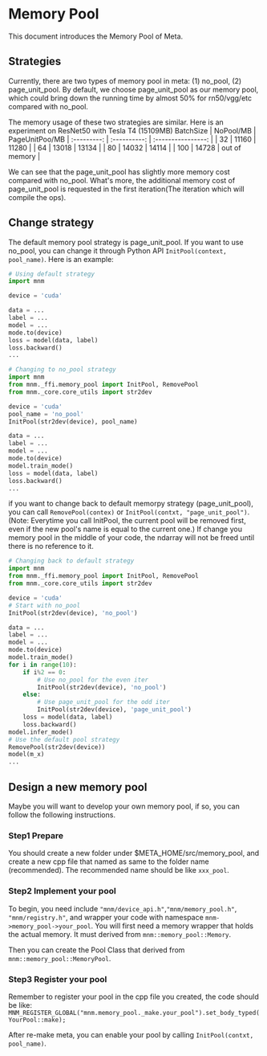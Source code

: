 # Memory Pool

This document introduces the Memory Pool of Meta.

## Strategies

Currently, there are two types of memory pool in meta: (1) no_pool, (2) page_unit_pool.
By default, we choose page_unit_pool as our memory pool, which could bring down the running time by almost 50% for rn50/vgg/etc compared with no_pool. 

The memory usage of these two strategies are similar. Here is an experiment on ResNet50 with Tesla T4 (15109MB)
BatchSize | NoPool/MB | PageUnitPoo/MB
| :---------: | :----------: | :----------------: |
| 32 | 11160 | 11280 |
| 64 | 13018 | 13134 |
| 80 | 14032 | 14114 |
| 100 | 14728 | out of memory |

We can see that the page_unit_pool has slightly more memory cost compared with no_pool. What's more, the additional memory cost of page_unit_pool is requested in the first iteration(The iteration which will compile the ops).

## Change strategy

The default memory pool strategy is page_unit_pool. If you want to use no_pool, you can change it through Python API `InitPool(context, pool_name)`. Here is an example:

``` python
# Using default strategy
import mnm

device = 'cuda'

data = ...
label = ...
model = ...
mode.to(device)
loss = model(data, label)
loss.backward()
...

```

``` python
# Changing to no_pool strategy
import mnm
from mnm._ffi.memory_pool import InitPool, RemovePool
from mnm._core.core_utils import str2dev

device = 'cuda'
pool_name = 'no_pool'
InitPool(str2dev(device), pool_name)

data = ...
label = ...
model = ...
mode.to(device)
model.train_mode()
loss = model(data, label)
loss.backward()
...

```

if you want to change back to default memorpy strategy (page_unit_pool), you can call `RemovePool(contex)` or `InitPool(contxt, "page_unit_pool")`. (Note: Everytime you call InitPool, the current pool will be removed first, even if the new pool's name is equal to the current one.) If change you memory pool in the middle of your code, the ndarray will not be freed until there is no reference to it.

``` python
# Changing back to default strategy
import mnm
from mnm._ffi.memory_pool import InitPool, RemovePool
from mnm._core.core_utils import str2dev

device = 'cuda'
# Start with no_pool
InitPool(str2dev(device), 'no_pool')

data = ...
label = ...
model = ...
mode.to(device)
model.train_mode()
for i in range(10):
    if i%2 == 0:
        # Use no_pool for the even iter
        InitPool(str2dev(device), 'no_pool')
    else:
        # Use page_unit_pool for the odd iter
        InitPool(str2dev(device), 'page_unit_pool')
    loss = model(data, label)
    loss.backward()
model.infer_mode()
# Use the default pool strategy
RemovePool(str2dev(device))
model(m_x)
...

```

## Design a new memory pool

Maybe you will want to develop your own memory pool, if so, you can follow the following instructions.

### Step1 Prepare

You should create a new folder under $META_HOME/src/memory_pool, and create a new cpp file that named as same to the folder name (recommended). The recommended name should be like `xxx_pool`.

### Step2 Implement your pool

To begin, you need include `"mnm/device_api.h"`,`"mnm/memory_pool.h"`, `"mnm/registry.h"`, and wrapper your code with namespace `mnm->memory_pool->your_pool`.
You will first need a memory wrapper that holds the actual memory. It must derived from `mnm::memory_pool::Memory`.

Then you can create the Pool Class that derived from `mnm::memory_pool::MemoryPool`.

### Step3 Register your pool

Remember to register your pool in the cpp file you created, the code should be like:
`MNM_REGISTER_GLOBAL("mnm.memory_pool._make.your_pool").set_body_typed(YourPool::make);`

After re-make meta, you can enable your pool by calling `InitPool(contxt, pool_name)`.
